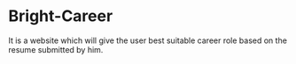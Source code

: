 # Bright-Career
It is a website which will give the user best suitable career role based on the resume submitted by him.
